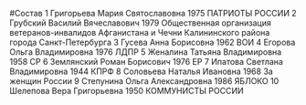 #Состав
1 Григорьева Мария Святославовна 1975 ПАТРИОТЫ РОССИИ
2 Грубский Василий Вячеславович 1979 Общественная организация ветеранов-инвалидов Афганистана и Чечни Калининского района города Санкт-Петербурга
3 Гусева Анна Борисовна 1962 ВОИ
4 Егорова Ольга Владимировна 1976 ЛДПР
5 Женалина Татьяна Владимировна 1958 СР
6 Землянский Роман Борисович 1976 ЕР
7 Ипатова Светлана Владимировна 1944 КПРФ
8 Соловьева Наталья Ивановна 1968 За женщин России
9 Степунина Ольга Александровна 1986 ЯБЛОКО
10 Шелепова Вера Григорьевна 1950 КОММУНИСТЫ РОССИИ
